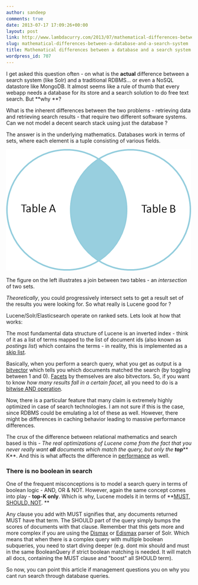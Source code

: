 ```yaml
---
author: sandeep
comments: true
date: 2013-07-17 17:09:26+00:00
layout: post
link: http://www.lambdacurry.com/2013/07/mathematical-differences-between-a-database-and-a-search-system/
slug: mathematical-differences-between-a-database-and-a-search-system
title: Mathematical differences between a database and a search system
wordpress_id: 707
---
```


I get asked this question often - on what is the **actual** difference between a search system (like Solr) and a traditional RDBMS... or even a NoSQL datastore like MongoDB. It almost seems like a rule of thumb that every webapp needs a database for its store and a search solution to do free text search. But **why **?

What is the inherent differences between the two problems - retrieving data and retrieving search results - that require two different software systems. Can we not model a decent search stack using just the database ?

The answer is in the underlying mathematics. Databases work in terms of sets, where each element is a tuple consisting of various fields.

[![set_theory](/wp-content/uploads/2013/07/set_theory.png?w=300)](/wp-content/uploads/2013/07/set_theory.png)

The figure on the left illustrates a join between two tables - an _intersection_ of two sets.

_Theoretically_, you could progressively intersect sets to get a result set of the results you were looking for. So what really is Lucene good for ?

Lucene/Solr/Elasticsearch operate on ranked sets. Lets look at how that works:

The most fundamental data structure of Lucene is an inverted index - think of it as a list of terms mapped to the list of document ids (also known as _postings list_) which contains the terms - in reality, this is implemented as a [skip list](http://blog.mikemccandless.com/2010/07/lucenes-ram-usage-for-searching.html).

Basically, when you perform a search query, what you get as output is a [bitvector](http://academia.edu/1895864/Fast_Faceted_Search_in_XML) which tells you which documents matched the search (by toggling between 1 and 0). [Facets](http://lucene.apache.org/core/4_0_0/facet/org/apache/lucene/facet/doc-files/userguide.html) by themselves are also bitvectors. So, if you want to know _how many results fall in a certain facet_, all you need to do is a [bitwise AND operation](http://www.devatwork.nl/articles/lucenenet/faceted-search-and-drill-down-lucenenet/).

Now, there is a particular feature that many claim is extremely highly optimized in case of search technologies. I am not sure if this is the case, since RDBMS could be emulating a lot of these as well. However, there might be differences in caching behavior leading to massive performance differences.

The crux of the difference between relational mathematics and search based is this - _The real optimizations of Lucene come from the fact that you never really want **all** documents which match the query, but only the **top**_** K**. And this is what affects the difference in [performance](http://philosophyforprogrammers.blogspot.in/2010/09/lucene-performance.html) as well.


### There is no boolean in search


One of the frequent misconceptions is to model a search query in terms of boolean logic - AND, OR & NOT. However, again the same concept comes into play - **top-K only**. Which is why, Lucene models it in terms of **[MUST, SHOULD, NOT](http://lucene.apache.org/core/3_0_3/api/core/org/apache/lucene/search/BooleanClause.Occur.html). **

Any clause you add with MUST signifies that, any documents returned MUST have that term. The SHOULD part of the query simply bumps the scores of documents with that clause. Remember that this gets more and more complex if you are using the [Dismax](http://docs.lucidworks.com/display/solr/The+DisMax+Query+Parser) or [Edismax](http://docs.lucidworks.com/display/solr/The+Extended+DisMax+Query+Parser) parser of Solr.
Which means that when there is a complex query with multiple boolean subqueries, you need to start diving deeper (e.g. dont mix should and must in the same BooleanQuery if strict boolean matching is needed. It will match all docs, containing the MUST clause and "boost" all SHOULD term).



So now, you can point this article if management questions you on why you cant run search through database queries.
